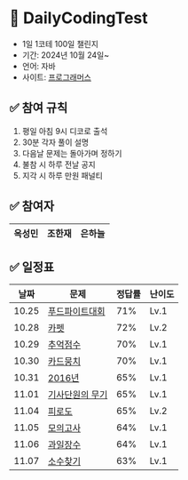 #  📝 DailyCodingTest
- 1일 1코테 100일 챌린지
- 기간: 2024년 10월 24일~
- 언어: 자바
- 사이트: [프로그래머스](https://programmers.co.kr/)

## ✅ 참여 규칙
1. 평일 아침 9시 디코로 출석
2. 30분 각자 풀이 설명
3. 다음날 문제는 돌아가며 정하기
4. 불참 시 하루 전날 공지
5. 지각 시 하루 만원 패널티

## ✅ 참여자
|옥성민|조한재|은하늘|
|---|---|---|

## ✅ 일정표

| 날짜   | 문제                                                    | 정답률 | 난이도 |
|--------|---------------------------------------------------------|--------|--------|
| 10.25  | [푸드파이트대회](https://school.programmers.co.kr/learn/courses/30/lessons/134240) | 71%    | Lv.1   |
| 10.28  | [카펫](https://school.programmers.co.kr/learn/courses/30/lessons/42842) | 72%    | Lv.2   |
| 10.29  | [추억점수](https://school.programmers.co.kr/learn/courses/30/lessons/176963) | 70%    | Lv.1  |
| 10.30  | [카드뭉치](https://school.programmers.co.kr/learn/courses/30/lessons/159994) | 70%    | Lv.1  |
| 10.31  | [2016년](https://school.programmers.co.kr/learn/courses/30/lessons/12901) | 65%    | Lv.1  |
| 11.01  | [기사단원의 무기](https://school.programmers.co.kr/learn/courses/30/lessons/136798) | 65%    | Lv.1  |
| 11.04  | [피로도](https://school.programmers.co.kr/learn/courses/30/lessons/87946) | 65%    | Lv.2  |
| 11.05  | [모의고사](https://school.programmers.co.kr/learn/courses/30/lessons/42840) | 64%   |  Lv.1  | 
| 11.06  | [과일장수](https://school.programmers.co.kr/learn/courses/30/lessons/135808)  | 64%   | Lv.1  |
| 11.07  | [소수찾기](https://school.programmers.co.kr/learn/courses/30/lessons/135808)  | 63%   | Lv.1  |
